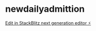 # newdailyadmittion

[Edit in StackBlitz next generation editor ⚡️](https://stackblitz.com/~/github.com/drmas001/newdailyadmittion)